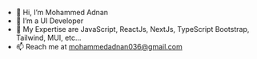 - 👋 Hi, I’m Mohammed Adnan
- 👀 I’m a UI Developer 
- 🌱 My Expertise are JavaScript, ReactJs, NextJs, TypeScript Bootstrap, Tailwind, MUI, etc...
- 📫 Reach me at mohammedadnan036@gmail.com

<!---
AdnanFSWD/AdnanFSWD is a ✨ special ✨ repository because its `README.md` (this file) appears on your GitHub profile.
You can click the Preview link to take a look at your changes.
--->
